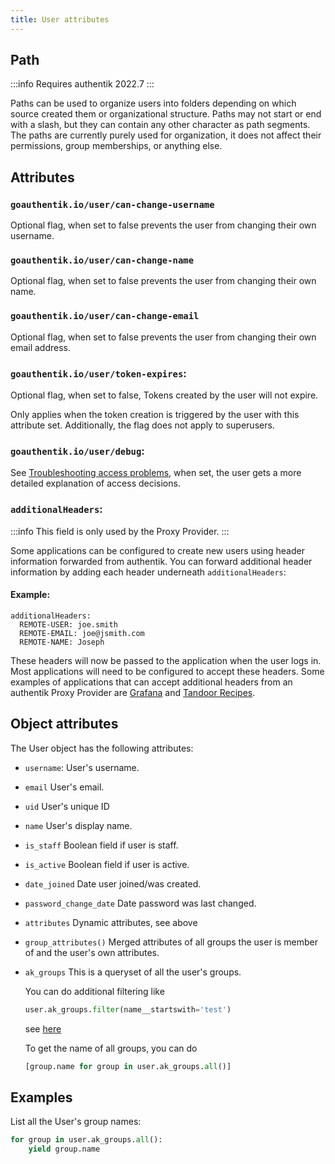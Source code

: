 ```yaml
---
title: User attributes
---
```


## Path

:::info
Requires authentik 2022.7
:::

Paths can be used to organize users into folders depending on which source created them or organizational structure. Paths may not start or end with a slash, but they can contain any other character as path segments. The paths are currently purely used for organization, it does not affect their permissions, group memberships, or anything else.

## Attributes

### `goauthentik.io/user/can-change-username`

Optional flag, when set to false prevents the user from changing their own username.

### `goauthentik.io/user/can-change-name`

Optional flag, when set to false prevents the user from changing their own name.

### `goauthentik.io/user/can-change-email`

Optional flag, when set to false prevents the user from changing their own email address.

### `goauthentik.io/user/token-expires`:

Optional flag, when set to false, Tokens created by the user will not expire.

Only applies when the token creation is triggered by the user with this attribute set. Additionally, the flag does not apply to superusers.

### `goauthentik.io/user/debug`:

See [Troubleshooting access problems](../../troubleshooting/access), when set, the user gets a more detailed explanation of access decisions.

### `additionalHeaders`:

:::info
This field is only used by the Proxy Provider.
:::

Some applications can be configured to create new users using header information forwarded from authentik. You can forward additional header information by adding each header underneath `additionalHeaders`:

#### Example:

```
additionalHeaders:
  REMOTE-USER: joe.smith
  REMOTE-EMAIL: joe@jsmith.com
  REMOTE-NAME: Joseph
```

These headers will now be passed to the application when the user logs in. Most applications will need to be configured to accept these headers. Some examples of applications that can accept additional headers from an authentik Proxy Provider are [Grafana](https://grafana.com/docs/grafana/latest/auth/auth-proxy/) and [Tandoor Recipes](https://docs.tandoor.dev/features/authentication/).

## Object attributes

The User object has the following attributes:

-   `username`: User's username.
-   `email` User's email.
-   `uid` User's unique ID
-   `name` User's display name.
-   `is_staff` Boolean field if user is staff.
-   `is_active` Boolean field if user is active.
-   `date_joined` Date user joined/was created.
-   `password_change_date` Date password was last changed.
-   `attributes` Dynamic attributes, see above
-   `group_attributes()` Merged attributes of all groups the user is member of and the user's own attributes.
-   `ak_groups` This is a queryset of all the user's groups.

    You can do additional filtering like

    ```python
    user.ak_groups.filter(name__startswith='test')
    ```

    see [here](https://docs.djangoproject.com/en/3.1/ref/models/querysets/#id4)

    To get the name of all groups, you can do

    ```python
    [group.name for group in user.ak_groups.all()]
    ```

## Examples

List all the User's group names:

```python
for group in user.ak_groups.all():
    yield group.name
```
